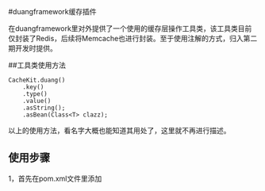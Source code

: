 #duangframework缓存插件

在duangframework里对外提供了一个使用的缓存层操作工具类，该工具类目前仅封装了Redis，后续将Memcache也进行封装。至于使用注解的方式，归入第二期开发时提供。

##工具类使用方法

    CacheKit.duang()
        .key()
        .type()
        .value()
        .asString();
        .asBean(Class<T> clazz);
        

以上的使用方法，看名字大概也能知道其用处了，这里就不再进行描述。

## 使用步骤

1，首先在pom.xml文件里添加
